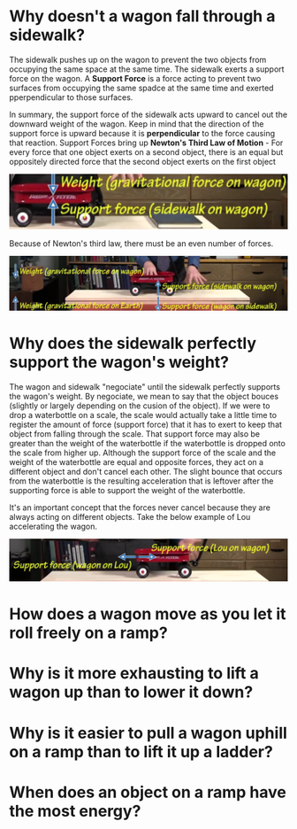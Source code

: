 # Why doesn't a wagon fall through a sidewalk?

The sidewalk pushes up on the wagon to prevent the two objects from occupying the same space at the same time. The sidewalk exerts 
a support force on the wagon. A **Support Force** is a force acting to prevent two surfaces from occupying the same spadce at the 
same time and exerted pperpendicular to those surfaces.

In summary, the support force of the sidewalk acts upward to cancel out the downward weight of the wagon. Keep in mind that the direction 
of the support force is upward because it is **perpendicular** to the force causing that reaction. Support Forces bring up **Newton's 
Third Law of Motion** - For every force that one object exerts on a second object, there is an equal but oppositely directed force that 
the second object exerts on the first object

![Support Force](images/support_force.png)

Because of Newton's third law, there must be an even number of forces.

![Gravitational Attraction](images/gravitational_attraction.png)

# Why does the sidewalk perfectly support the wagon's weight?

The wagon and sidewalk "negociate" until the sidewalk perfectly supports the wagon's weight. By negociate, we mean to say that the object bouces (slightly or largely depending on the cusion of the object). If we were to drop a waterbottle on a scale, the scale would actually take a little time to register the amount of force (support force) that it has to exert to keep that object from falling through the scale. That support force may also be greater than the weight of the waterbottle if the waterbottle is dropped onto the scale from higher up. Although the support force of the scale and the weight of the waterbottle are equal and opposite forces, they act on a different object and don't cancel each other.
The slight bounce that occurs from the waterbottle is the resulting acceleration that is leftover after the supporting force is able to support the weight of the waterbottle.

It's an important concept that the forces never cancel because they are always acting on different objects. Take the below example of Lou accelerating the wagon.

![acceleration](images/acceleration_support_force.png)

# How does a wagon move as you let it roll freely on a ramp?

# Why is it more exhausting to lift a wagon up than to lower it down?

# Why is it easier to pull a wagon uphill on a ramp than to lift it up a ladder?

# When does an object on a ramp have the most energy?



